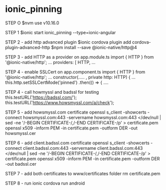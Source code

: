 # ionic_pinning

STEP O
$nvm use v10.16.0

STEP 1
$ionic start ionic_pinning --type=ionic-angular

STEP 2 - add http advanced plugin
$ionic cordova plugin add cordova-plugin-advanced-http
$npm install --save @ionic-native/http@4

STEP 3 - add HTTP as a provider on app.module.ts
import { HTTP } from '@ionic-native/http';
...
  providers: [
    HTTP,
    ...

STEP 4 - enable SSLCert on app.component.ts
import { HTTP } from '@ionic-native/http';
...
  constructor(..... , private http: HTTP) {
  ...
    this.http.setSSLCertMode('pinned')
        .then(() => {
        ....

STEP 4 - call howmyssl and badssl for testing
          this.testURL('https://badssl.com/');
          this.testURL('https://www.howsmyssl.com/a/check');

STEP 5 - add howsmyssl.com certificate
openssl s_client -showcerts -connect howsmyssl.com:443 -servername howsmyssl.com:443 </dev/null | sed -ne '/-BEGIN CERTIFICATE-/,/-END CERTIFICATE-/p' > certificate.pem
openssl x509 -inform PEM -in certificate.pem -outform DER -out howsmyssl.cer

STEP 6 - add client.badssl.com certificate
openssl s_client -showcerts -connect client.badssl.com:443 -servername client.badssl.com:443 </dev/null | sed -ne '/-BEGIN CERTIFICATE-/,/-END CERTIFICATE-/p' > certificate.pem
openssl x509 -inform PEM -in certificate.pem -outform DER -out badssl.cer

STEP 7 - add both certificates to www/certificates folder
rm certificate.pem

STEP 8 - run
ionic cordova run android
